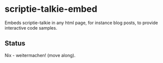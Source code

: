 # scriptie-talkie-embed

Embeds scriptie-talkie in any html page, for instance blog posts, to provide interactive code samples.

## Status

Nix - weitermachen! (move along).
